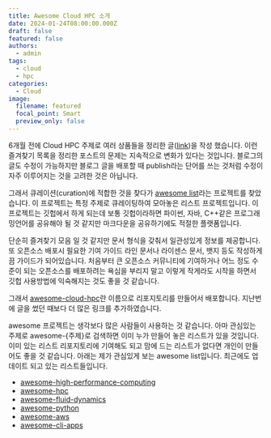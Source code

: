 ```yaml
---
title: Awesome Cloud HPC 소개
date: 2024-01-24T08:00:00.000Z
draft: false
featured: false
authors:
  - admin
tags:
  - cloud
  - hpc
categories:
  - Cloud
image:
  filename: featured
  focal_point: Smart
  preview_only: false
---
```



6개월 전에 Cloud HPC 주제로 여러 상품들을 정리한 글([link](https://kjrstory.netlify.app/ko/post/cloud_hpc_list/))을 작성 했습니다. 이런 즐겨찾기 목록을 정리한 포스트의 문제는 지속적으로 변화가 있다는 것입니다. 블로그의 글도 수정이 가능하지만 블로그 글을 배포할 때 publish라는 단어를 쓰는 것처럼 수정이 자주 이루어지는 것을 고려한 것은 아닙니다.

그래서 큐레이션(curation)에 적합한 것을 찾다가 [awesome list](https://github.com/sindresorhus/awesome)라는 프로젝트를 찾았습니다.
이 프로젝트는 특정 주제로 큐레이팅하여 모아놓은 리스트 프로젝트입니다.
이 프로젝트는 깃헙에서 하게 되는데 보통 깃헙이라하면 파이썬, 자바, C++같은 프로그래밍언어를 공유해야 될 것 같지만 마크다운을 공유하기에도 적절한 플랫폼입니다. 

단순히 즐겨찾기 모음 일 것 같지만 문서 형식을 갖춰서 일관성있게 정보를 제공합니다.
또 오픈소스 배포시 필요한 기여 가이드 라인 문서나 라이센스 문서, 뱃지 등도 작성하게끔 가이드가 되어있습니다.
처음부터 큰 오픈소스 커뮤니티에 기여하거나 어느 정도 수준이 되는 오픈소스를 배포하려는 욕심을 부리지 말고 이렇게 작게라도 시작을 하면서 깃헙 사용방법에 익숙해지는 것도 좋을 것 같습니다.

그래서 [awesome-cloud-hpc](https://github.com/kjrstory/awesome-cloud-hpc)란 이름으로 리포지토리를 만들어서 배포합니다.
지난번에 글을 썼던 때보다 더 많은 링크를 추가하였습니다.

awesome 프로젝트는 생각보다 많은 사람들이 사용하는 것 같습니다. 아마 관심있는 주제로 awesome-{주제}로 검색하면 이미 누가 만들어 놓은 리스트가 있을 것입니다. 이미 있는 리스트 리포지토리에 기여해도 되고 맘에 드는 리스트가 없다면 개인이 만들어도 좋을 것 같습니다. 아래는 제가 관심있게 보는 awesome list입니다. 최근에도 업데이트 되고 있는 리스트들입니다. 

* [awesome-high-performance-computing](https://github.com/trevor-vincent/awesome-high-performance-computing)
* [awesome-hpc](https://github.com/dstdev/awesome-hpc)
* [awesome-fluid-dynamics](https://github.com/lento234/awesome-fluid-dynamics)
* [awesome-python](https://github.com/vinta/awesome-python)
* [awesome-aws](https://github.com/donnemartin/awesome-aws)
* [awesome-cli-apps](https://github.com/agarrharr/awesome-cli-apps)
